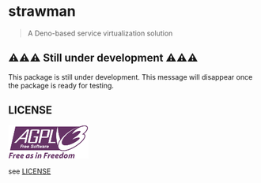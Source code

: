 # strawman

> A Deno-based service virtualization solution

## ⚠⚠⚠ Still under development ⚠⚠⚠

This package is still under development. This message will disappear once the package is ready for testing.

## LICENSE

![AGPLv3 Logo](./agplv3.png)

see [LICENSE](./LICENSE)

